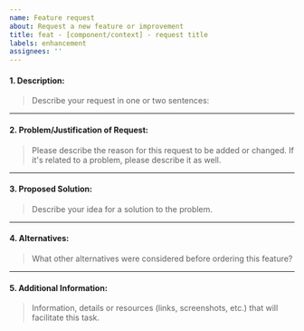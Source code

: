 ```yaml
---
name: Feature request
about: Request a new feature or improvement
title: feat - [component/context] - request title
labels: enhancement
assignees: ''
---
```


<!-- ## Thank you for creating a request 😄!

Don't forget to check that there are no other open/closed issues before creating your issue. Someone may have already asked this question/request.
Please fill in as many of the fields as possible to facilitate the resolution or clarification of your question ❤️.

-->

#### 1. Description:

> Describe your request in one or two sentences:

---

#### 2. Problem/Justification of Request:

> Please describe the reason for this request to be added or changed. If it's related to a problem, please describe it as well.

---

#### 3. Proposed Solution:

> Describe your idea for a solution to the problem.

---

#### 4. Alternatives:

> What other alternatives were considered before ordering this feature?

---

#### 5. Additional Information:

> Information, details or resources (links, screenshots, etc.) that will facilitate this task.